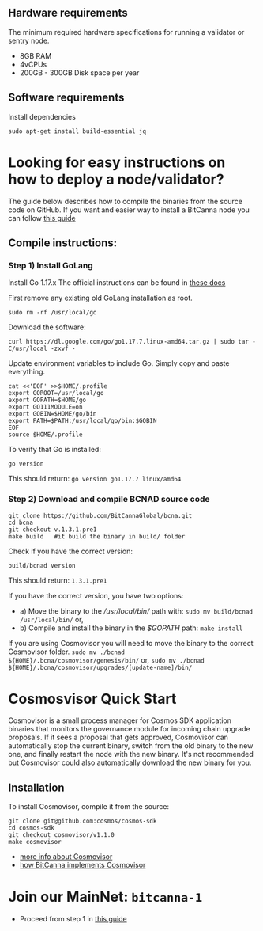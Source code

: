 
## Hardware requirements
The minimum required hardware specifications for running a validator or sentry node.

* 8GB RAM
* 4vCPUs
* 200GB - 300GB Disk space per year

## Software requirements
Install dependencies
``` 
sudo apt-get install build-essential jq
```

# Looking for easy instructions on how to deploy a node/validator?
The guide below describes how to compile the binaries from the source code on GitHub. If you want and easier way to install a BitCanna node you can follow [this guide](https://github.com/BitCannaGlobal/bcna/blob/main/instructions.md)

## Compile instructions: 
### Step 1) Install GoLang

Install Go 1.17.x 
The official instructions can be found in [these docs](https://golang.org/doc/install)

First remove any existing old GoLang installation as root.
```
sudo rm -rf /usr/local/go
``` 

Download the software:
```
curl https://dl.google.com/go/go1.17.7.linux-amd64.tar.gz | sudo tar -C/usr/local -zxvf -
```
Update environment variables to include Go. Simply copy and paste everything.
```
cat <<'EOF' >>$HOME/.profile
export GOROOT=/usr/local/go
export GOPATH=$HOME/go
export GO111MODULE=on
export GOBIN=$HOME/go/bin
export PATH=$PATH:/usr/local/go/bin:$GOBIN
EOF
source $HOME/.profile
```
To verify that Go is installed:
``` 
go version
```
This should return: `go version go1.17.7 linux/amd64`

### Step 2) Download and compile BCNAD source code
```
git clone https://github.com/BitCannaGlobal/bcna.git
cd bcna
git checkout v.1.3.1.pre1
make build   #it build the binary in build/ folder
```
Check if you have the correct version:
```
build/bcnad version
```
This should return: `1.3.1.pre1`

If you have the correct version, you have two options:
* a) Move the binary to the */usr/local/bin/* path with: `sudo mv build/bcnad /usr/local/bin/` or,
* b) Compile and install the binary in the *$GOPATH* path:  `make install`

If you are using Cosmovisor you will need to move the binary to the correct Cosmovisor folder.
`sudo mv ./bcnad ${HOME}/.bcna/cosmovisor/genesis/bin/` or,
`sudo mv ./bcnad ${HOME}/.bcna/cosmovisor/upgrades/[update-name]/bin/`

# Cosmosvisor Quick Start
Cosmovisor is a small process manager for Cosmos SDK application binaries that monitors the governance module for incoming chain upgrade proposals. If it sees a proposal that gets approved, Cosmovisor can automatically stop the current binary, switch from the old binary to the new one, and finally restart the node with the new binary. It's not recommended but Cosmovisor could also automatically download the new binary for you.

## Installation
To install Cosmovisor, compile it from the source:
```
git clone git@github.com:cosmos/cosmos-sdk
cd cosmos-sdk
git checkout cosmovisor/v1.1.0
make cosmovisor
```
* [more info about Cosmovisor](https://github.com/cosmos/cosmos-sdk/tree/master/cosmovisor#readme)
* [how BitCanna implements Cosmovisor](https://github.com/BitCannaGlobal/testnet-bcna-cosmos/blob/main/instructions/invitational-testnet/stage4/task4.4.md)

# Join our MainNet: `bitcanna-1`
* Proceed from step 1 in [this guide](https://github.com/BitCannaGlobal/bcna/blob/main/instructions.md)
